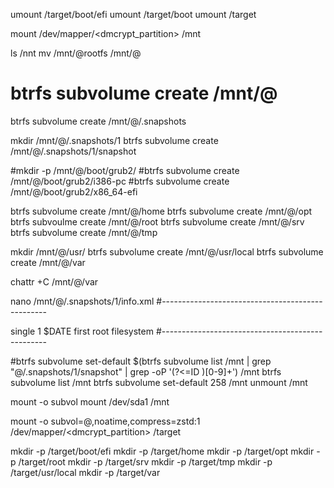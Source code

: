 
umount /target/boot/efi
umount /target/boot
umount /target

mount /dev/mapper/<dmcrypt_partition> /mnt

ls /nnt
mv /mnt/@rootfs /mnt/@

# btrfs subvolume create /mnt/@
btrfs subvolume create /mnt/@/.snapshots

mkdir /mnt/@/.snapshots/1
btrfs subvolume create /mnt/@/.snapshots/1/snapshot

#mkdir -p /mnt/@/boot/grub2/
#btrfs subvolume create /mnt/@/boot/grub2/i386-pc
#btrfs subvolume create /mnt/@/boot/grub2/x86_64-efi

btrfs subvolume create /mnt/@/home
btrfs subvolume create /mnt/@/opt
btrfs subvoulme create /mnt/@/root
btrfs subvolume create /mnt/@/srv
btrfs subvolume create /mnt/@/tmp

mkdir /mnt/@/usr/
btrfs subvolume create /mnt/@/usr/local
btrfs subvolume create /mnt/@/var

chattr +C /mnt/@/var


nano /mnt/@/.snapshots/1/info.xml
#-------------------------------------------------
<?xml version="1.0"?>
<snapshot>
  <type>single</type>
  <num>1</num>
  <date>$DATE</date>
  <description>first root filesystem</description>
</snapshot>
#-------------------------------------------------

#btrfs subvolume set-default $(btrfs subvolume list /mnt | grep "@/.snapshots/1/snapshot" | grep -oP '(?<=ID )[0-9]+') /mnt
btrfs subvolume list /mnt
btrfs subvolume set-default 258 /mnt
unmount /mnt

mount -o subvol
mount /dev/sda1 /mnt

mount -o subvol=@,noatime,compress=zstd:1 /dev/mapper/<dmcrypt_partition> /target

mkdir -p /target/boot/efi
mkdir -p /target/home
mkdir -p /target/opt
mkdir -p /target/root
mkdir -p /target/srv
mkdir -p /target/tmp
mkdir -p /target/usr/local
mkdir -p /target/var

